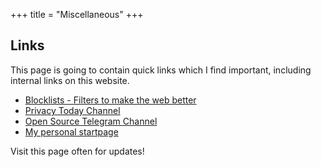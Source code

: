 +++
title = "Miscellaneous"
+++

## Links

This page is going to contain quick links which I find important, including internal links on this website.

*  [Blocklists - Filters to make the web better](/blocklist)
*  [Privacy Today Channel](https://t.me/privacytoday)
*  [Open Source Telegram Channel](https://t.me/opensourcetelegram)
*  [My personal startpage](/start)

Visit this page often for updates!